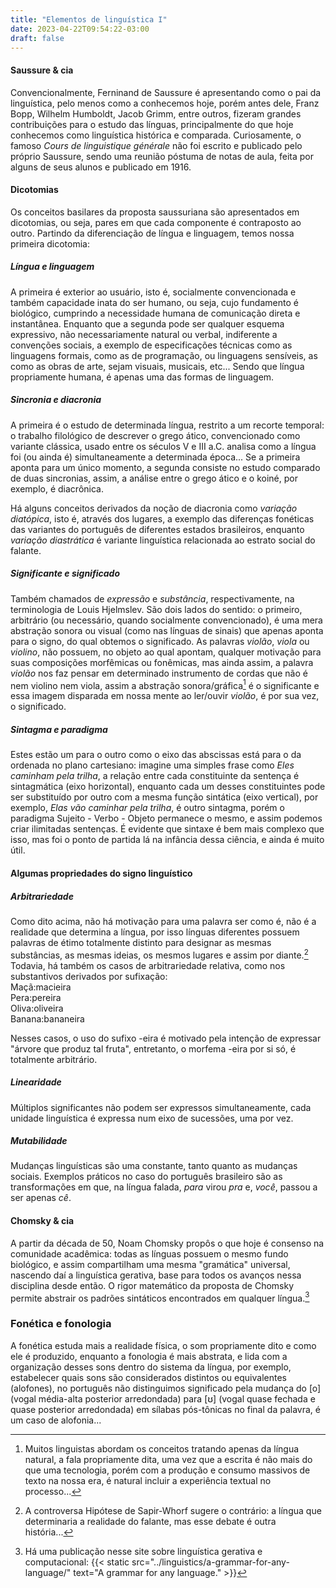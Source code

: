 ```yaml
---
title: "Elementos de linguística I"
date: 2023-04-22T09:54:22-03:00
draft: false
---
```


#### Saussure & cia

Convencionalmente, Ferninand de Saussure é apresentando como o pai da linguística, pelo menos como a conhecemos hoje, porém antes dele, Franz Bopp, Wilhelm Humboldt, Jacob Grimm, entre outros, fizeram grandes contribuições para o estudo das línguas, principalmente do que hoje conhecemos como linguística histórica e comparada. Curiosamente, o famoso *Cours de linguistique générale* não foi escrito e publicado pelo próprio Saussure, sendo uma reunião póstuma de notas de aula, feita por alguns de seus alunos e publicado em 1916.

#### Dicotomias

Os conceitos basilares da proposta saussuriana são apresentados em dicotomias, ou seja, pares em que cada componente é contraposto ao outro. Partindo da diferenciação de língua e linguagem, temos nossa primeira dicotomia:

##### Língua e linguagem
  
A primeira é exterior ao usuário, isto é, socialmente convencionada e também capacidade inata do ser humano, ou seja, cujo fundamento é biológico, cumprindo a necessidade humana de comunicação direta e instantânea. Enquanto que a segunda pode ser qualquer esquema expressivo, não necessariamente natural ou verbal, indiferente a convenções sociais, a exemplo de especificações técnicas como as linguagens formais, como as de programação, ou linguagens sensíveis, as como as obras de arte, sejam visuais, musicais, etc... Sendo que língua propriamente humana, é apenas uma das formas de linguagem.

##### Sincronia e diacronia

A primeira é o estudo de determinada língua, restrito a um recorte temporal: o trabalho filológico de descrever o grego ático, convencionado como variante clássica, usado entre os séculos V e III a.C. analisa como a língua foi (ou ainda é) simultaneamente a determinada época... Se a primeira aponta para um único momento, a segunda consiste no estudo comparado de duas sincronias, assim, a análise entre o grego ático e o koiné, por exemplo, é diacrônica.

Há alguns conceitos derivados da noção de diacronia como *variação diatópica*, isto é, através dos lugares, a exemplo das diferenças fonéticas das variantes do português de diferentes estados brasileiros, enquanto *variação diastrática* é variante linguística relacionada ao estrato social do falante.

##### Significante e significado

Também chamados de *expressão* e *substância*, respectivamente, na terminologia de Louis Hjelmslev. São dois lados do sentido: o primeiro, arbitrário (ou necessário, quando socialmente convencionado), é uma mera abstração sonora ou visual (como nas línguas de sinais) que apenas aponta para o signo, do qual obtemos o significado. As palavras *violão*, *viola* ou *violino*, não possuem, no objeto ao qual apontam, qualquer motivação para suas composições morfêmicas ou fonêmicas, mas ainda assim, a palavra *violão* nos faz pensar em determinado instrumento de cordas que não é nem violino nem viola, assim a abstração sonora/gráfica[^1] é o significante e essa imagem disparada em nossa mente ao ler/ouvir *violão*, é por sua vez, o significado.

##### Sintagma e paradigma

Estes estão um para o outro como o eixo das abscissas está para o da ordenada no plano cartesiano: imagine uma simples frase como *Eles caminham pela trilha*, a relação entre cada constituinte da sentença é sintagmática (eixo horizontal), enquanto cada um desses constituintes pode ser substituído por outro com a mesma função sintática (eixo vertical), por exemplo, *Elas vão caminhar pela trilha*, é outro sintagma, porém o paradigma Sujeito - Verbo - Objeto permanece o mesmo, e assim podemos criar ilimitadas sentenças. É evidente que sintaxe é bem mais complexo que isso, mas foi o ponto de partida lá na infância dessa ciência, e ainda é muito útil.  

#### Algumas propriedades do signo linguístico

##### Arbitrariedade

Como dito acima, não há motivação para uma palavra ser como é, não é a realidade que determina a língua, por isso línguas diferentes possuem palavras de étimo totalmente distinto para designar as mesmas substâncias, as mesmas ideias, os mesmos lugares e assim por diante.[^2] Todavia, há também os casos de arbitrariedade relativa, como nos substantivos derivados por sufixação:  
Maçã:macieira  
Pera:pereira  
Oliva:oliveira  
Banana:bananeira

Nesses casos, o uso do sufixo -eira é motivado pela intenção de expressar "árvore que produz tal fruta", entretanto, o morfema -eira por si só, é totalmente arbitrário.

##### Linearidade

Múltiplos significantes não podem ser expressos simultaneamente, cada unidade linguística é expressa num eixo de sucessões, uma por vez.  

##### Mutabilidade

Mudanças linguísticas são uma constante, tanto quanto as mudanças sociais. Exemplos práticos no caso do português brasileiro são as transformações em que, na língua falada, *para* virou *pra* e, *você*, passou a ser apenas *cê*.

#### Chomsky & cia

A partir da década de 50, Noam Chomsky propôs o que hoje é consenso na comunidade acadêmica: todas as línguas possuem o mesmo fundo biológico, e assim compartilham uma mesma "gramática" universal, nascendo daí a linguística gerativa, base para todos os avanços nessa disciplina desde então. O rigor matemático da proposta de Chomsky permite abstrair os padrões sintáticos encontrados em qualquer língua.[^3]

### Fonética e fonologia

A fonética estuda mais a realidade física, o som propriamente dito e como ele é produzido, enquanto a fonologia é mais abstrata, e lida com a organização desses sons dentro do sistema da língua, por exemplo, estabelecer quais sons são considerados distintos ou equivalentes (alofones), no português não distinguimos significado pela mudança do [o] (vogal média-alta posterior arredondada) para [ʊ] (vogal quase fechada e quase posterior arredondada) em sílabas pós-tônicas no final da palavra, é um caso de alofonia...

[^1]: Muitos linguistas abordam os conceitos tratando apenas da língua natural, a fala propriamente dita, uma vez que a escrita é não mais do que uma tecnologia, porém com a produção e consumo massivos de texto na nossa era, é natural incluir a experiência textual no processo...  
[^2]: A controversa Hipótese de Sapir-Whorf sugere o contrário: a língua que determinaria a realidade do falante, mas esse debate é outra história...
[^3]: Há uma publicação nesse site sobre linguística gerativa e computacional: {{< static src="../linguistics/a-grammar-for-any-language/" text="A grammar for any language." >}}
